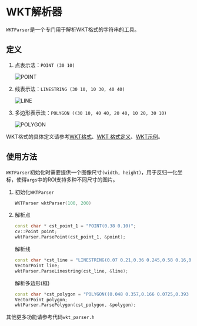 # WKT解析器
`WKTParser`是一个专门用于解析WKT格式的字符串的工具。

## 定义
1. 点表示法：`POINT (30 10)`
   
   ![POINT](https://upload.wikimedia.org/wikipedia/commons/thumb/c/c2/SFA_Point.svg/102px-SFA_Point.svg.png)
2. 线表示法：`LINESTRING (30 10, 10 30, 40 40)`

   ![LINE](https://upload.wikimedia.org/wikipedia/commons/thumb/b/b9/SFA_LineString.svg/102px-SFA_LineString.svg.png)
3. 多边形表示法：`POLYGON ((30 10, 40 40, 20 40, 10 20, 30 10)`

   ![POLYGON](https://upload.wikimedia.org/wikipedia/commons/thumb/3/3f/SFA_Polygon.svg/102px-SFA_Polygon.svg.png)

WKT格式的具体定义请参考[WKT格式](./WKT_format.pdf)、[WKT 格式定义](https://en.wikipedia.org/wiki/Well-known_text_representation_of_geometry)、[WKT示例](https://www.mysqlzh.com/doc/175/141.html)。

## 使用方法
`WKTParser`初始化时需要提供一个图像尺寸`(width, height)`，用于反归一化坐标，使得`args`中的ROI支持多种不同尺寸的图片。
1. 初始化`WKTParser`
   ```c++
   WKTParser wktParser(100, 200)
   ``` 
2. 解析点
   ```c++
   const char * cst_point_1 = "POINT(0.38 0.10)";
   cv::Point point;
   wktParser.ParsePoint(cst_point_1, &point);
   ```
   解析线
   ```c++
   const char *cst_line = "LINESTRING(0.07 0.21,0.36 0.245,0.58 0.16,0.97 0.27)";
   VectorPoint line;
   wktParser.ParseLinestring(cst_line, &line);
   ```
   解析多边形(框)
   ```c++
   const char *cst_polygon = "POLYGON((0.048 0.357,0.166 0.0725,0.393 0.0075,0.392 0.202,0.242 0.375))";
   VectorPoint polygon;
   wktParser.ParsePolygon(cst_polygon, &polygon);
   ```
其他更多功能请参考代码`wkt_parser.h`